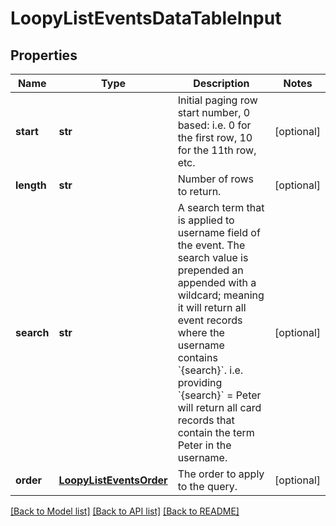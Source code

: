 # LoopyListEventsDataTableInput

## Properties
Name | Type | Description | Notes
------------ | ------------- | ------------- | -------------
**start** | **str** | Initial paging row start number, 0 based: i.e. 0 for the first row, 10 for the 11th row, etc. | [optional] 
**length** | **str** | Number of rows to return. | [optional] 
**search** | **str** | A search term that is applied to username field of the event. The search value is prepended an appended with a wildcard; meaning it will return all event records where the username contains &#x60;{search}&#x60;. i.e. providing &#x60;{search}&#x60; &#x3D; Peter will return all card records that contain the term Peter in the username. | [optional] 
**order** | [**LoopyListEventsOrder**](LoopyListEventsOrder.md) | The order to apply to the query. | [optional] 

[[Back to Model list]](../README.md#documentation-for-models) [[Back to API list]](../README.md#documentation-for-api-endpoints) [[Back to README]](../README.md)


